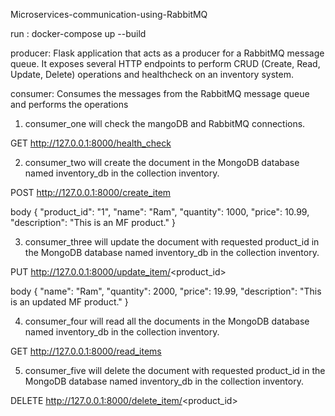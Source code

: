Microservices-communication-using-RabbitMQ


run : docker-compose up --build

producer:
Flask application that acts as a producer for a RabbitMQ message queue.
It exposes several HTTP endpoints to perform CRUD (Create, Read, Update, Delete) operations and healthcheck on an inventory system.

consumer:
Consumes the messages from the RabbitMQ message queue and performs the operations

1. consumer_one    will check the mangoDB and RabbitMQ connections.

  GET http://127.0.0.1:8000/health_check


2. consumer_two    will create the document in the MongoDB database named inventory_db in the collection inventory.

  POST http://127.0.0.1:8000/create_item

  body
  {
    "product_id": "1",
    "name": "Ram",
    "quantity": 1000,
    "price": 10.99,
    "description": "This is an MF product."
  }


3. consumer_three  will update the document with requested product_id in the MongoDB database named inventory_db in the collection     inventory.

  PUT http://127.0.0.1:8000/update_item/<product_id>

  body
  {
      "name": "Ram",
      "quantity": 2000,
      "price": 19.99,
      "description": "This is an updated MF product."
  }


4. consumer_four   will read all the documents in the MongoDB database named inventory_db in the collection inventory.

  GET http://127.0.0.1:8000/read_items


5. consumer_five   will delete the document with requested product_id in the MongoDB database named inventory_db in the collection inventory.

  DELETE http://127.0.0.1:8000/delete_item/<product_id>


